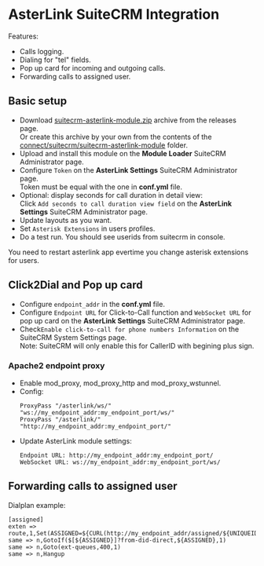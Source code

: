 # AsterLink SuiteCRM Integration
Features:
* Calls logging.
* Dialing for "tel" fields.
* Pop up card for incoming and outgoing calls.
* Forwarding calls to assigned user.

## Basic setup
* Download [suitecrm-asterlink-module.zip](https://github.com/serfreeman1337/asterlink/releases/latest/download/suitecrm-asterlink-module.zip) archive from the releases page.  
  Or create this archive by your own from the contents of the [connect/suitecrm/suitecrm-asterlink-module](https://github.com/serfreeman1337/asterlink/tree/master/connect/suitecrm/suitecrm-asterlink-module) folder.
* Upload and install this module on the **Module Loader** SuiteCRM Administrator page.
* Configure `Token` on the **AsterLink Settings** SuiteCRM Administrator page.  
  Token must be equal with the one in **conf.yml** file.
* Optional: display seconds for call duration in detail view:  
  Click `Add seconds to call duration view field` on the **AsterLink Settings** SuiteCRM Administrator page.
* Update layouts as you want.
* Set `Asterisk Extensions` in users profiles.
* Do a test run. You should see userids from suitecrm in console.

You need to restart asterlink app evertime you change asterisk extensions for users.

## Click2Dial and Pop up card
* Configure `endpoint_addr` in the  **conf.yml** file.
* Configure `Endpoint URL` for Click-to-Call function and `WebSocket URL` for pop up card on the **AsterLink Settings** SuiteCRM Administrator page.
* Check`Enable click-to-call for phone numbers Information` on the SuiteCRM System Settings page.  
  Note: SuiteCRM will only enable this for CallerID with begining plus sign. 

### Apache2 endpoint proxy
* Enable mod_proxy, mod_proxy_http and mod_proxy_wstunnel.
* Config:
  ```
  ProxyPass	"/asterlink/ws/"	"ws://my_endpoint_addr:my_endpoint_port/ws/"
  ProxyPass	"/asterlink/"		"http://my_endpoint_addr:my_endpoint_port/"
  ```
* Update AsterLink module settings:  
  ```
  Endpoint URL: http://my_endpoint_addr:my_endpoint_port/
  WebSocket URL: ws://my_endpoint_addr:my_endpoint_port/ws/
  ```

## Forwarding calls to assigned user
Dialplan example:
```
[assigned]
exten => route,1,Set(ASSIGNED=${CURL(http://my_endpoint_addr/assigned/${UNIQUEID})})
same => n,GotoIf($[${ASSIGNED}]?from-did-direct,${ASSIGNED},1)
same => n,Goto(ext-queues,400,1)
same => n,Hangup
```
